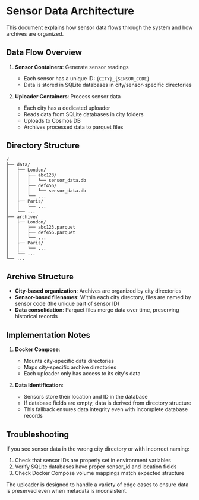 # Sensor Data Architecture

This document explains how sensor data flows through the system and how archives are organized.

## Data Flow Overview

1. **Sensor Containers**: Generate sensor readings
   - Each sensor has a unique ID: `{CITY}_{SENSOR_CODE}`
   - Data is stored in SQLite databases in city/sensor-specific directories

2. **Uploader Containers**: Process sensor data
   - Each city has a dedicated uploader
   - Reads data from SQLite databases in city folders
   - Uploads to Cosmos DB
   - Archives processed data to parquet files

## Directory Structure

```
/
├── data/
│   ├── London/
│   │   ├── abc123/
│   │   │   └── sensor_data.db
│   │   ├── def456/
│   │   │   └── sensor_data.db
│   │   └── ...
│   ├── Paris/
│   │   └── ...
│   └── ...
├── archive/
│   ├── London/
│   │   ├── abc123.parquet
│   │   ├── def456.parquet
│   │   └── ...
│   ├── Paris/
│   │   └── ...
│   └── ...
└── ...
```

## Archive Structure

- **City-based organization**: Archives are organized by city directories
- **Sensor-based filenames**: Within each city directory, files are named by sensor code (the unique part of sensor ID)
- **Data consolidation**: Parquet files merge data over time, preserving historical records

## Implementation Notes

1. **Docker Compose**:
   - Mounts city-specific data directories
   - Maps city-specific archive directories
   - Each uploader only has access to its city's data

2. **Data Identification**:
   - Sensors store their location and ID in the database
   - If database fields are empty, data is derived from directory structure
   - This fallback ensures data integrity even with incomplete database records

## Troubleshooting

If you see sensor data in the wrong city directory or with incorrect naming:

1. Check that sensor IDs are properly set in environment variables
2. Verify SQLite databases have proper sensor_id and location fields
3. Check Docker Compose volume mappings match expected structure

The uploader is designed to handle a variety of edge cases to ensure data is preserved even when metadata is inconsistent.